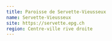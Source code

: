 ```yaml
---
title: Paroisse de Servette-Vieusseux
name: Servette-Vieusseux
site: https://servette.epg.ch
region: Centre-ville rive droite
---
```

